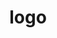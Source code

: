 <!DOCKTYPE html>
<html>
  <head>
    <title> web page </title>
  </head>
  <body>
    <h1 align="center"> logo </h1>
    
  </body>
</html>
